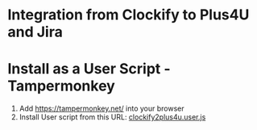 # Integration from Clockify to Plus4U and Jira


# Install as a User Script - Tampermonkey
1. Add https://tampermonkey.net/ into your browser
1. Install User script from this URL: [clockify2plus4u.user.js](https://raw.githubusercontent.com/jiri-neuman/clockify2plus4u/master/clockify2plus4u.user.js)
    
    



